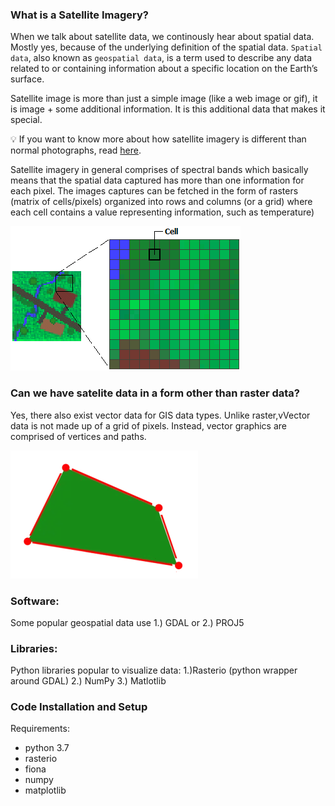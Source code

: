 ### What is a Satellite Imagery?

When we talk about satellite data, we continously hear about spatial data. Mostly yes, because of the underlying definition of the spatial data. `Spatial data`, also known as   `geospatial data`, is a term used to describe any data related to or containing information about a specific location on the Earth’s surface.

Satellite image is more than just a simple image (like a web image or gif), it is image + some additional information. It is this additional data that makes it special.

💡 If you want to know more about how satellite imagery is different than normal photographs, read [here](files/satelliteim_info.pdf).

Satellite imagery in general comprises of spectral bands which basically means that the spatial data captured has more than one information for each pixel. The images captures can be fetched in the form of rasters (matrix of cells/pixels) organized into rows and columns (or a grid) where each cell contains a value representing information, such as temperature)

![raster](images/raster.png)

### Can we have satelite data in a form other than raster data?
Yes, there also exist vector data for GIS data types. Unlike raster,vVector data is not made up of a grid of pixels. Instead, vector graphics are comprised of vertices and paths.

![polygon vector](images/polygon-vector.png)

### Software:
Some popular geospatial data use 1.) GDAL or 2.) PROJ5

### Libraries:
Python libraries popular to visualize data: 1.)Rasterio (python wrapper around GDAL) 2.) NumPy 3.) Matlotlib

### Code Installation and Setup

Requirements:
- python 3.7
- rasterio
- fiona
- numpy
- matplotlib
